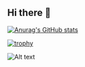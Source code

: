 ## Hi there 👋
[![Anurag's GitHub stats](https://github-readme-stats.vercel.app/api?username=Vandriadis)](https://github.com/anuraghazr/github-readme-stats)

[![trophy](https://github-profile-trophy.vercel.app/?username=Vandriadis&theme=onedark)](https://github.com/ryo-ma/github-profile-trophy)

![Alt text](https://spotify-recently-played-readme.vercel.app/api?user=31jot7dmxf777cunhkoljeagak4e)
<!--
**Vandriadis/Vandriadis** is a ✨ _special_ ✨ repository because its `README.md` (this file) appears on your GitHub profile.

Here are some ideas to get you started:

- 🔭 I’m currently working on ...
- 🌱 I’m currently learning ...
- 👯 I’m looking to collaborate on ...
- 🤔 I’m looking for help with ...
- 💬 Ask me about ...
- 📫 How to reach me: ...
- 😄 Pronouns: ...
- ⚡ Fun fact: ...
-->
